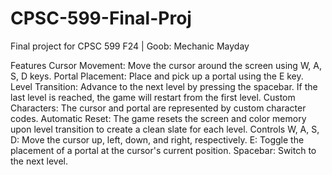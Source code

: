 # CPSC-599-Final-Proj
Final project for CPSC 599 F24 | Goob: Mechanic Mayday

Features
Cursor Movement: Move the cursor around the screen using W, A, S, D keys.
Portal Placement: Place and pick up a portal using the E key.
Level Transition: Advance to the next level by pressing the spacebar. If the last level is reached, the game will restart from the first level.
Custom Characters: The cursor and portal are represented by custom character codes.
Automatic Reset: The game resets the screen and color memory upon level transition to create a clean slate for each level.
Controls
W, A, S, D: Move the cursor up, left, down, and right, respectively.
E: Toggle the placement of a portal at the cursor's current position.
Spacebar: Switch to the next level.